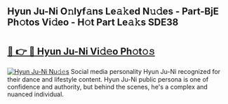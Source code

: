 ## Hyun Ju-Ni O𝚗lyf𝚊ns Le𝚊𝚔ed N𝚞𝚍es - Part-BjE Ph𝚘tos Vi𝚍eo - H𝚘t Part Le𝚊𝚔s SDE38

# <h2><a href="http://hf5wvt.feru.top/?c=Hyun+Ju-Ni">🔗 👉 🔴 Hyun Ju-Ni Vi𝚍𝚎o Ph𝚘t𝚘𝚜</a></h2>

[![Hyun Ju-Ni Nu𝚍𝚎s](https://i.imgur.com/0TWrTi3.gif)](http://hf5wvt.feru.top/?c=Hyun+Ju-Ni)
Social media personality Hyun Ju-Ni recognized for their dance and lifestyle content. Hyun Ju-Ni public persona is one of confidence and authority, but behind the scenes, he's a complex and nuanced individual. 
